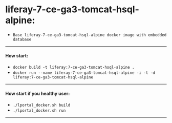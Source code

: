 # liferay-7-ce-ga3-tomcat-hsql-alpine:

* `Base liferay-7-ce-ga3-tomcat-hsql-alpine docker image with embedded database`

___

#### How start:

* `docker build -t liferay:7-ce-ga3-tomcat-hsql-alpine .`
* `docker run --name liferay-7-ce-ga3-tomcat-hsql-alpine -i -t -d liferay:7-ce-ga3-tomcat-hsql-alpine`

___

#### How start if you healthy user:

* `./lportal_docker.sh build`
* `./lportal_docker.sh run`

___
